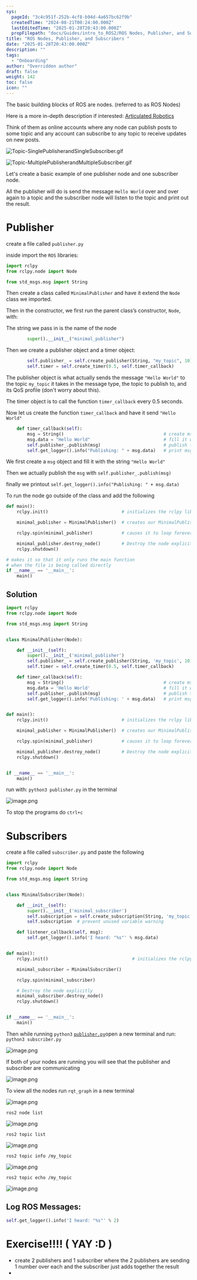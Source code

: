 ```yaml
---
sys:
  pageId: "3c4c951f-252b-4cf8-b94d-4a657bc62f9b"
  createdTime: "2024-08-21T00:24:00.000Z"
  lastEditedTime: "2025-01-28T20:43:00.000Z"
  propFilepath: "docs/Guides/intro_to_ROS2/ROS Nodes, Publisher, and Subscribers .md"
title: "ROS Nodes, Publisher, and Subscribers "
date: "2025-01-28T20:43:00.000Z"
description: ""
tags:
  - "Onboarding"
author: "Overridden author"
draft: false
weight: 142
toc: false
icon: ""
---
```


The basic building blocks of ROS are nodes. (referred to as ROS Nodes)

Here is a more in-depth description if interested: [Articulated Robotics](https://articulatedrobotics.xyz/tutorials/ready-for-ros/ros-overview#2-nodes)

Think of them as online accounts where any node can publish posts to some topic and any account can subscribe to any topic to receive updates on new posts.

![Topic-SinglePublisherandSingleSubscriber.gif](https://docs.ros.org/en/humble/_images/Topic-SinglePublisherandSingleSubscriber.gif)

![Topic-MultiplePublisherandMultipleSubscriber.gif](https://docs.ros.org/en/humble/_images/Topic-MultiplePublisherandMultipleSubscriber.gif)

Let's create a basic example of one publisher node and one subscriber node.

All the publisher will do is send the message `Hello World` over and over again to a topic and the subscriber node will listen to the topic and print out the result.

# Publisher

create a file called `publisher.py` 

inside import the `ROS` libraries:

```python
import rclpy
from rclpy.node import Node

from std_msgs.msg import String
```

Then create a class called `MinimalPublisher` and have it extend the `Node` class we imported.

Then in the constructor, we first run the parent class’s constructor, `Node`, with:

The string we pass in is the name of the node

```python
        super().__init__("minimal_publisher")
```

Then we create a publisher object and a timer object:

```python
        self.publisher_ = self.create_publisher(String, "my_topic", 10)
        self.timer = self.create_timer(0.5, self.timer_callback)
```

The publisher object is what actually sends the message `"Hello World"` to the topic `my_topic` it takes in the message type, the topic to publish to, and its QoS profile (don't worry about this).

The timer object is to call the function `timer_callback` every 0.5 seconds.

Now let us create the function `timer_callback` and have it send `"Hello World"`

```python
    def timer_callback(self):
        msg = String()                                      # create msg object
        msg.data = "Hello World"                            # fill it with data
        self.publisher_.publish(msg)                        # publish the message
        self.get_logger().info("Publishing: " + msg.data)   # print msg
```

We first create a `msg` object and fill it with the string `"Hello World"`

Then we actually publish the `msg` with `self.publisher_.publish(msg)`

finally we printout `self.get_logger().info("Publishing: " + msg.data)`

To run the node go outside of the class and add the following

```python
def main():
    rclpy.init()                            # initializes the rclpy library

    minimal_publisher = MinimalPublisher()  # creates our MinimalPublisher object

    rclpy.spin(minimal_publisher)           # causes it to loop forever

    minimal_publisher.destroy_node()        # Destroy the node explicitly
    rclpy.shutdown()

# makes it so that it only runs the main function
# when the file is being called directly
if __name__ == '__main__': 
    main()
```

## Solution

```python
import rclpy
from rclpy.node import Node

from std_msgs.msg import String


class MinimalPublisher(Node):

    def __init__(self):
        super().__init__('minimal_publisher')
        self.publisher_ = self.create_publisher(String, 'my_topic', 10)
        self.timer = self.create_timer(0.5, self.timer_callback)

    def timer_callback(self):
        msg = String()                                      # create msg object
        msg.data = 'Hello World'                            # fill it with data
        self.publisher_.publish(msg)                        # publish the message
        self.get_logger().info('Publishing: ' + msg.data)   # print msg


def main():
    rclpy.init()                            # initializes the rclpy library

    minimal_publisher = MinimalPublisher()  # creates our MinimalPublisher object

    rclpy.spin(minimal_publisher)           # causes it to loop forever

    minimal_publisher.destroy_node()        # Destroy the node explicitly
    rclpy.shutdown()


if __name__ == '__main__':
    main()
```

run with: `python3 publisher.py` in the terminal

![image.png](https://prod-files-secure.s3.us-west-2.amazonaws.com/d518164a-d88e-44d1-a4ee-3adb3bd8bce0/9214accb-ad5b-44f1-a31c-b3167c59138b/image.png?X-Amz-Algorithm=AWS4-HMAC-SHA256&X-Amz-Content-Sha256=UNSIGNED-PAYLOAD&X-Amz-Credential=ASIAZI2LB4663BMLCEWY%2F20250206%2Fus-west-2%2Fs3%2Faws4_request&X-Amz-Date=20250206T220744Z&X-Amz-Expires=3600&X-Amz-Security-Token=IQoJb3JpZ2luX2VjEE0aCXVzLXdlc3QtMiJHMEUCICYjUPIwAm1G1hP8ldEACez%2F%2FYHWdEYiKuTw1sdegL6kAiEAuFTab3pqevrPN3NhD1pRfvkFzKgEsWG6AjSxCKZ3uV8q%2FwMIZhAAGgw2Mzc0MjMxODM4MDUiDFC1zrgd3B0tvmnHbircAzj9v2lIjfFk1d4a9LxqClv%2BWY0%2Fv3%2FmQHvIWW%2BonnU%2BQq1yemI7YYK%2Fx7KQYZhSjI0LmItaLuhGAqHf8IPogkjfKFNkkpMuWV61e3XwwdR4XA09jX%2FsjISGRHqYZJ%2Bt%2FS0a1DbNyw2PuAXNtJe7J7Txyz66HXEo0kXyeuppWjs1EqAnFMIrouvR8tOq%2FV%2Bbt3378W2Qf%2BPE1LTr7pa1nsAwvmNurw1U87LsRjnGRPUc9aWIL9OVL%2FUQToBz%2BHK2Hr7vYmJGyhyNpChzJlgcksmaHBrW8A%2F%2FJRDbzjvCbEiWpyWbhOUu2SnrGDKo%2F1oltZQWG4TQWiEoDgdAOZ8anNt2z0T0Q%2FIHtLj0t4uNDkwp8E3QZUXXTvKvDWxPERVkixVDVv8owRq8N3n1l3uZs6R%2F4oHrR4LL%2B2I%2FdxX6Il%2Bf7uz4XGkRictqZonIwlRyv7KIzjm5WdzESXPcHkrNn3pKovMlG%2FVCSP0dxudy8W5bI3%2FphcaFlLIMMj97uU2Wz5jbngsxkK7Fb723ETWqWKlSbvpfkydQ5S%2FoQDCb%2B8gE4teaXhk%2BXOheqWQQuIh0zxgY3K1kOON%2FxiIaXEJj2zQoiATKTGqhzScO5JIQgXsFWgsFyOEXSk%2BtmtAaMIW5lL0GOqUB6b%2Bqaowom5quOjhsio7jWlBM4U9ztsnT5Bv68ZoVKL%2Fe%2FLLeGr8Lywa339sKY%2FPV62FvsbvLorS22crXEeGuwbMduc3DSQOsrTfVlq6Popxn%2Fbz1fdWe1lYh9GkkB%2BLSI3taCK125bB%2Bfbqsqv8GvZlAEMXwaxuK2mvBTzyR08PrJ6lXCG%2FqdjD4NGeXmis7jgS%2F8SxfEAe6Tl7e8YAGjXnSOHiB&X-Amz-Signature=bb6ac6699e46e72f60b83b2935538250049b2ba7aeef906b26c3d38abba84b0a&X-Amz-SignedHeaders=host&x-id=GetObject)

To stop the programs do `ctrl+c`

# Subscribers

create a file called `subscriber.py` and paste the following

```python
import rclpy
from rclpy.node import Node

from std_msgs.msg import String


class MinimalSubscriber(Node):

    def __init__(self):
        super().__init__('minimal_subscriber')
        self.subscription = self.create_subscription(String, 'my_topic', self.listener_callback, 10)
        self.subscription  # prevent unused variable warning

    def listener_callback(self, msg):
        self.get_logger().info('I heard: "%s"' % msg.data)


def main():
    rclpy.init()                                # initializes the rclpy library

    minimal_subscriber = MinimalSubscriber()

    rclpy.spin(minimal_subscriber)

    # Destroy the node explicitly
    minimal_subscriber.destroy_node()
    rclpy.shutdown()


if __name__ == '__main__':
    main()
```

Then while running `python3` [`publisher.py`](http://publisher.py/)open a new terminal and run: `python3 subscriber.py` 

![image.png](https://prod-files-secure.s3.us-west-2.amazonaws.com/d518164a-d88e-44d1-a4ee-3adb3bd8bce0/611fccf2-c738-4dbd-94e9-98f209092866/image.png?X-Amz-Algorithm=AWS4-HMAC-SHA256&X-Amz-Content-Sha256=UNSIGNED-PAYLOAD&X-Amz-Credential=ASIAZI2LB4663BMLCEWY%2F20250206%2Fus-west-2%2Fs3%2Faws4_request&X-Amz-Date=20250206T220744Z&X-Amz-Expires=3600&X-Amz-Security-Token=IQoJb3JpZ2luX2VjEE0aCXVzLXdlc3QtMiJHMEUCICYjUPIwAm1G1hP8ldEACez%2F%2FYHWdEYiKuTw1sdegL6kAiEAuFTab3pqevrPN3NhD1pRfvkFzKgEsWG6AjSxCKZ3uV8q%2FwMIZhAAGgw2Mzc0MjMxODM4MDUiDFC1zrgd3B0tvmnHbircAzj9v2lIjfFk1d4a9LxqClv%2BWY0%2Fv3%2FmQHvIWW%2BonnU%2BQq1yemI7YYK%2Fx7KQYZhSjI0LmItaLuhGAqHf8IPogkjfKFNkkpMuWV61e3XwwdR4XA09jX%2FsjISGRHqYZJ%2Bt%2FS0a1DbNyw2PuAXNtJe7J7Txyz66HXEo0kXyeuppWjs1EqAnFMIrouvR8tOq%2FV%2Bbt3378W2Qf%2BPE1LTr7pa1nsAwvmNurw1U87LsRjnGRPUc9aWIL9OVL%2FUQToBz%2BHK2Hr7vYmJGyhyNpChzJlgcksmaHBrW8A%2F%2FJRDbzjvCbEiWpyWbhOUu2SnrGDKo%2F1oltZQWG4TQWiEoDgdAOZ8anNt2z0T0Q%2FIHtLj0t4uNDkwp8E3QZUXXTvKvDWxPERVkixVDVv8owRq8N3n1l3uZs6R%2F4oHrR4LL%2B2I%2FdxX6Il%2Bf7uz4XGkRictqZonIwlRyv7KIzjm5WdzESXPcHkrNn3pKovMlG%2FVCSP0dxudy8W5bI3%2FphcaFlLIMMj97uU2Wz5jbngsxkK7Fb723ETWqWKlSbvpfkydQ5S%2FoQDCb%2B8gE4teaXhk%2BXOheqWQQuIh0zxgY3K1kOON%2FxiIaXEJj2zQoiATKTGqhzScO5JIQgXsFWgsFyOEXSk%2BtmtAaMIW5lL0GOqUB6b%2Bqaowom5quOjhsio7jWlBM4U9ztsnT5Bv68ZoVKL%2Fe%2FLLeGr8Lywa339sKY%2FPV62FvsbvLorS22crXEeGuwbMduc3DSQOsrTfVlq6Popxn%2Fbz1fdWe1lYh9GkkB%2BLSI3taCK125bB%2Bfbqsqv8GvZlAEMXwaxuK2mvBTzyR08PrJ6lXCG%2FqdjD4NGeXmis7jgS%2F8SxfEAe6Tl7e8YAGjXnSOHiB&X-Amz-Signature=af66ed8129fc6c6b8755763029afe0d8c6338b213951913d00c002ed163efda0&X-Amz-SignedHeaders=host&x-id=GetObject)

If both of your nodes are running you will see that the publisher and subscriber are communicating

![image.png](https://prod-files-secure.s3.us-west-2.amazonaws.com/d518164a-d88e-44d1-a4ee-3adb3bd8bce0/eea428b5-1cf0-43bb-a30b-81cbaf6c5c78/image.png?X-Amz-Algorithm=AWS4-HMAC-SHA256&X-Amz-Content-Sha256=UNSIGNED-PAYLOAD&X-Amz-Credential=ASIAZI2LB4663BMLCEWY%2F20250206%2Fus-west-2%2Fs3%2Faws4_request&X-Amz-Date=20250206T220744Z&X-Amz-Expires=3600&X-Amz-Security-Token=IQoJb3JpZ2luX2VjEE0aCXVzLXdlc3QtMiJHMEUCICYjUPIwAm1G1hP8ldEACez%2F%2FYHWdEYiKuTw1sdegL6kAiEAuFTab3pqevrPN3NhD1pRfvkFzKgEsWG6AjSxCKZ3uV8q%2FwMIZhAAGgw2Mzc0MjMxODM4MDUiDFC1zrgd3B0tvmnHbircAzj9v2lIjfFk1d4a9LxqClv%2BWY0%2Fv3%2FmQHvIWW%2BonnU%2BQq1yemI7YYK%2Fx7KQYZhSjI0LmItaLuhGAqHf8IPogkjfKFNkkpMuWV61e3XwwdR4XA09jX%2FsjISGRHqYZJ%2Bt%2FS0a1DbNyw2PuAXNtJe7J7Txyz66HXEo0kXyeuppWjs1EqAnFMIrouvR8tOq%2FV%2Bbt3378W2Qf%2BPE1LTr7pa1nsAwvmNurw1U87LsRjnGRPUc9aWIL9OVL%2FUQToBz%2BHK2Hr7vYmJGyhyNpChzJlgcksmaHBrW8A%2F%2FJRDbzjvCbEiWpyWbhOUu2SnrGDKo%2F1oltZQWG4TQWiEoDgdAOZ8anNt2z0T0Q%2FIHtLj0t4uNDkwp8E3QZUXXTvKvDWxPERVkixVDVv8owRq8N3n1l3uZs6R%2F4oHrR4LL%2B2I%2FdxX6Il%2Bf7uz4XGkRictqZonIwlRyv7KIzjm5WdzESXPcHkrNn3pKovMlG%2FVCSP0dxudy8W5bI3%2FphcaFlLIMMj97uU2Wz5jbngsxkK7Fb723ETWqWKlSbvpfkydQ5S%2FoQDCb%2B8gE4teaXhk%2BXOheqWQQuIh0zxgY3K1kOON%2FxiIaXEJj2zQoiATKTGqhzScO5JIQgXsFWgsFyOEXSk%2BtmtAaMIW5lL0GOqUB6b%2Bqaowom5quOjhsio7jWlBM4U9ztsnT5Bv68ZoVKL%2Fe%2FLLeGr8Lywa339sKY%2FPV62FvsbvLorS22crXEeGuwbMduc3DSQOsrTfVlq6Popxn%2Fbz1fdWe1lYh9GkkB%2BLSI3taCK125bB%2Bfbqsqv8GvZlAEMXwaxuK2mvBTzyR08PrJ6lXCG%2FqdjD4NGeXmis7jgS%2F8SxfEAe6Tl7e8YAGjXnSOHiB&X-Amz-Signature=204cac291540002553b9e8a0baba4fb68e60970f4369ea899fe41e872f15e8a4&X-Amz-SignedHeaders=host&x-id=GetObject)

To view all the nodes run `rqt_graph` in a new terminal

![image.png](https://prod-files-secure.s3.us-west-2.amazonaws.com/d518164a-d88e-44d1-a4ee-3adb3bd8bce0/1d98e964-4318-4d62-b5c4-8c8f78368598/image.png?X-Amz-Algorithm=AWS4-HMAC-SHA256&X-Amz-Content-Sha256=UNSIGNED-PAYLOAD&X-Amz-Credential=ASIAZI2LB4663BMLCEWY%2F20250206%2Fus-west-2%2Fs3%2Faws4_request&X-Amz-Date=20250206T220744Z&X-Amz-Expires=3600&X-Amz-Security-Token=IQoJb3JpZ2luX2VjEE0aCXVzLXdlc3QtMiJHMEUCICYjUPIwAm1G1hP8ldEACez%2F%2FYHWdEYiKuTw1sdegL6kAiEAuFTab3pqevrPN3NhD1pRfvkFzKgEsWG6AjSxCKZ3uV8q%2FwMIZhAAGgw2Mzc0MjMxODM4MDUiDFC1zrgd3B0tvmnHbircAzj9v2lIjfFk1d4a9LxqClv%2BWY0%2Fv3%2FmQHvIWW%2BonnU%2BQq1yemI7YYK%2Fx7KQYZhSjI0LmItaLuhGAqHf8IPogkjfKFNkkpMuWV61e3XwwdR4XA09jX%2FsjISGRHqYZJ%2Bt%2FS0a1DbNyw2PuAXNtJe7J7Txyz66HXEo0kXyeuppWjs1EqAnFMIrouvR8tOq%2FV%2Bbt3378W2Qf%2BPE1LTr7pa1nsAwvmNurw1U87LsRjnGRPUc9aWIL9OVL%2FUQToBz%2BHK2Hr7vYmJGyhyNpChzJlgcksmaHBrW8A%2F%2FJRDbzjvCbEiWpyWbhOUu2SnrGDKo%2F1oltZQWG4TQWiEoDgdAOZ8anNt2z0T0Q%2FIHtLj0t4uNDkwp8E3QZUXXTvKvDWxPERVkixVDVv8owRq8N3n1l3uZs6R%2F4oHrR4LL%2B2I%2FdxX6Il%2Bf7uz4XGkRictqZonIwlRyv7KIzjm5WdzESXPcHkrNn3pKovMlG%2FVCSP0dxudy8W5bI3%2FphcaFlLIMMj97uU2Wz5jbngsxkK7Fb723ETWqWKlSbvpfkydQ5S%2FoQDCb%2B8gE4teaXhk%2BXOheqWQQuIh0zxgY3K1kOON%2FxiIaXEJj2zQoiATKTGqhzScO5JIQgXsFWgsFyOEXSk%2BtmtAaMIW5lL0GOqUB6b%2Bqaowom5quOjhsio7jWlBM4U9ztsnT5Bv68ZoVKL%2Fe%2FLLeGr8Lywa339sKY%2FPV62FvsbvLorS22crXEeGuwbMduc3DSQOsrTfVlq6Popxn%2Fbz1fdWe1lYh9GkkB%2BLSI3taCK125bB%2Bfbqsqv8GvZlAEMXwaxuK2mvBTzyR08PrJ6lXCG%2FqdjD4NGeXmis7jgS%2F8SxfEAe6Tl7e8YAGjXnSOHiB&X-Amz-Signature=118f611888703985282c9e195f395acc1f6d8e4ab6138a87cfbdb935e4421a76&X-Amz-SignedHeaders=host&x-id=GetObject)

`ros2 node list`

![image.png](https://prod-files-secure.s3.us-west-2.amazonaws.com/d518164a-d88e-44d1-a4ee-3adb3bd8bce0/680ac8cf-e6d9-4164-9ece-5b9a6fccffee/image.png?X-Amz-Algorithm=AWS4-HMAC-SHA256&X-Amz-Content-Sha256=UNSIGNED-PAYLOAD&X-Amz-Credential=ASIAZI2LB4663BMLCEWY%2F20250206%2Fus-west-2%2Fs3%2Faws4_request&X-Amz-Date=20250206T220744Z&X-Amz-Expires=3600&X-Amz-Security-Token=IQoJb3JpZ2luX2VjEE0aCXVzLXdlc3QtMiJHMEUCICYjUPIwAm1G1hP8ldEACez%2F%2FYHWdEYiKuTw1sdegL6kAiEAuFTab3pqevrPN3NhD1pRfvkFzKgEsWG6AjSxCKZ3uV8q%2FwMIZhAAGgw2Mzc0MjMxODM4MDUiDFC1zrgd3B0tvmnHbircAzj9v2lIjfFk1d4a9LxqClv%2BWY0%2Fv3%2FmQHvIWW%2BonnU%2BQq1yemI7YYK%2Fx7KQYZhSjI0LmItaLuhGAqHf8IPogkjfKFNkkpMuWV61e3XwwdR4XA09jX%2FsjISGRHqYZJ%2Bt%2FS0a1DbNyw2PuAXNtJe7J7Txyz66HXEo0kXyeuppWjs1EqAnFMIrouvR8tOq%2FV%2Bbt3378W2Qf%2BPE1LTr7pa1nsAwvmNurw1U87LsRjnGRPUc9aWIL9OVL%2FUQToBz%2BHK2Hr7vYmJGyhyNpChzJlgcksmaHBrW8A%2F%2FJRDbzjvCbEiWpyWbhOUu2SnrGDKo%2F1oltZQWG4TQWiEoDgdAOZ8anNt2z0T0Q%2FIHtLj0t4uNDkwp8E3QZUXXTvKvDWxPERVkixVDVv8owRq8N3n1l3uZs6R%2F4oHrR4LL%2B2I%2FdxX6Il%2Bf7uz4XGkRictqZonIwlRyv7KIzjm5WdzESXPcHkrNn3pKovMlG%2FVCSP0dxudy8W5bI3%2FphcaFlLIMMj97uU2Wz5jbngsxkK7Fb723ETWqWKlSbvpfkydQ5S%2FoQDCb%2B8gE4teaXhk%2BXOheqWQQuIh0zxgY3K1kOON%2FxiIaXEJj2zQoiATKTGqhzScO5JIQgXsFWgsFyOEXSk%2BtmtAaMIW5lL0GOqUB6b%2Bqaowom5quOjhsio7jWlBM4U9ztsnT5Bv68ZoVKL%2Fe%2FLLeGr8Lywa339sKY%2FPV62FvsbvLorS22crXEeGuwbMduc3DSQOsrTfVlq6Popxn%2Fbz1fdWe1lYh9GkkB%2BLSI3taCK125bB%2Bfbqsqv8GvZlAEMXwaxuK2mvBTzyR08PrJ6lXCG%2FqdjD4NGeXmis7jgS%2F8SxfEAe6Tl7e8YAGjXnSOHiB&X-Amz-Signature=5f8068d69ff5978b18cee151f022ff8cf1b448a3e6610ab4de3baf932881cc02&X-Amz-SignedHeaders=host&x-id=GetObject)

`ros2 topic list`

![image.png](https://prod-files-secure.s3.us-west-2.amazonaws.com/d518164a-d88e-44d1-a4ee-3adb3bd8bce0/eee2ebe1-27ef-4a4a-96fb-2ca54126fb29/image.png?X-Amz-Algorithm=AWS4-HMAC-SHA256&X-Amz-Content-Sha256=UNSIGNED-PAYLOAD&X-Amz-Credential=ASIAZI2LB4663BMLCEWY%2F20250206%2Fus-west-2%2Fs3%2Faws4_request&X-Amz-Date=20250206T220744Z&X-Amz-Expires=3600&X-Amz-Security-Token=IQoJb3JpZ2luX2VjEE0aCXVzLXdlc3QtMiJHMEUCICYjUPIwAm1G1hP8ldEACez%2F%2FYHWdEYiKuTw1sdegL6kAiEAuFTab3pqevrPN3NhD1pRfvkFzKgEsWG6AjSxCKZ3uV8q%2FwMIZhAAGgw2Mzc0MjMxODM4MDUiDFC1zrgd3B0tvmnHbircAzj9v2lIjfFk1d4a9LxqClv%2BWY0%2Fv3%2FmQHvIWW%2BonnU%2BQq1yemI7YYK%2Fx7KQYZhSjI0LmItaLuhGAqHf8IPogkjfKFNkkpMuWV61e3XwwdR4XA09jX%2FsjISGRHqYZJ%2Bt%2FS0a1DbNyw2PuAXNtJe7J7Txyz66HXEo0kXyeuppWjs1EqAnFMIrouvR8tOq%2FV%2Bbt3378W2Qf%2BPE1LTr7pa1nsAwvmNurw1U87LsRjnGRPUc9aWIL9OVL%2FUQToBz%2BHK2Hr7vYmJGyhyNpChzJlgcksmaHBrW8A%2F%2FJRDbzjvCbEiWpyWbhOUu2SnrGDKo%2F1oltZQWG4TQWiEoDgdAOZ8anNt2z0T0Q%2FIHtLj0t4uNDkwp8E3QZUXXTvKvDWxPERVkixVDVv8owRq8N3n1l3uZs6R%2F4oHrR4LL%2B2I%2FdxX6Il%2Bf7uz4XGkRictqZonIwlRyv7KIzjm5WdzESXPcHkrNn3pKovMlG%2FVCSP0dxudy8W5bI3%2FphcaFlLIMMj97uU2Wz5jbngsxkK7Fb723ETWqWKlSbvpfkydQ5S%2FoQDCb%2B8gE4teaXhk%2BXOheqWQQuIh0zxgY3K1kOON%2FxiIaXEJj2zQoiATKTGqhzScO5JIQgXsFWgsFyOEXSk%2BtmtAaMIW5lL0GOqUB6b%2Bqaowom5quOjhsio7jWlBM4U9ztsnT5Bv68ZoVKL%2Fe%2FLLeGr8Lywa339sKY%2FPV62FvsbvLorS22crXEeGuwbMduc3DSQOsrTfVlq6Popxn%2Fbz1fdWe1lYh9GkkB%2BLSI3taCK125bB%2Bfbqsqv8GvZlAEMXwaxuK2mvBTzyR08PrJ6lXCG%2FqdjD4NGeXmis7jgS%2F8SxfEAe6Tl7e8YAGjXnSOHiB&X-Amz-Signature=89f0b73d304a2af18f63de9fc11822cfe1a9d1c77cad5ec5bbebe3defee11e44&X-Amz-SignedHeaders=host&x-id=GetObject)

`ros2 topic info /my_topic`

![image.png](https://prod-files-secure.s3.us-west-2.amazonaws.com/d518164a-d88e-44d1-a4ee-3adb3bd8bce0/6288ef12-cb9e-406f-b9eb-65feed3a9011/image.png?X-Amz-Algorithm=AWS4-HMAC-SHA256&X-Amz-Content-Sha256=UNSIGNED-PAYLOAD&X-Amz-Credential=ASIAZI2LB4663BMLCEWY%2F20250206%2Fus-west-2%2Fs3%2Faws4_request&X-Amz-Date=20250206T220744Z&X-Amz-Expires=3600&X-Amz-Security-Token=IQoJb3JpZ2luX2VjEE0aCXVzLXdlc3QtMiJHMEUCICYjUPIwAm1G1hP8ldEACez%2F%2FYHWdEYiKuTw1sdegL6kAiEAuFTab3pqevrPN3NhD1pRfvkFzKgEsWG6AjSxCKZ3uV8q%2FwMIZhAAGgw2Mzc0MjMxODM4MDUiDFC1zrgd3B0tvmnHbircAzj9v2lIjfFk1d4a9LxqClv%2BWY0%2Fv3%2FmQHvIWW%2BonnU%2BQq1yemI7YYK%2Fx7KQYZhSjI0LmItaLuhGAqHf8IPogkjfKFNkkpMuWV61e3XwwdR4XA09jX%2FsjISGRHqYZJ%2Bt%2FS0a1DbNyw2PuAXNtJe7J7Txyz66HXEo0kXyeuppWjs1EqAnFMIrouvR8tOq%2FV%2Bbt3378W2Qf%2BPE1LTr7pa1nsAwvmNurw1U87LsRjnGRPUc9aWIL9OVL%2FUQToBz%2BHK2Hr7vYmJGyhyNpChzJlgcksmaHBrW8A%2F%2FJRDbzjvCbEiWpyWbhOUu2SnrGDKo%2F1oltZQWG4TQWiEoDgdAOZ8anNt2z0T0Q%2FIHtLj0t4uNDkwp8E3QZUXXTvKvDWxPERVkixVDVv8owRq8N3n1l3uZs6R%2F4oHrR4LL%2B2I%2FdxX6Il%2Bf7uz4XGkRictqZonIwlRyv7KIzjm5WdzESXPcHkrNn3pKovMlG%2FVCSP0dxudy8W5bI3%2FphcaFlLIMMj97uU2Wz5jbngsxkK7Fb723ETWqWKlSbvpfkydQ5S%2FoQDCb%2B8gE4teaXhk%2BXOheqWQQuIh0zxgY3K1kOON%2FxiIaXEJj2zQoiATKTGqhzScO5JIQgXsFWgsFyOEXSk%2BtmtAaMIW5lL0GOqUB6b%2Bqaowom5quOjhsio7jWlBM4U9ztsnT5Bv68ZoVKL%2Fe%2FLLeGr8Lywa339sKY%2FPV62FvsbvLorS22crXEeGuwbMduc3DSQOsrTfVlq6Popxn%2Fbz1fdWe1lYh9GkkB%2BLSI3taCK125bB%2Bfbqsqv8GvZlAEMXwaxuK2mvBTzyR08PrJ6lXCG%2FqdjD4NGeXmis7jgS%2F8SxfEAe6Tl7e8YAGjXnSOHiB&X-Amz-Signature=3c4d164a1b134aed29a6f2ccc75ba9eef7871bd447415b9351979f3e60b1f373&X-Amz-SignedHeaders=host&x-id=GetObject)

`ros2 topic echo /my_topic`

![image.png](https://prod-files-secure.s3.us-west-2.amazonaws.com/d518164a-d88e-44d1-a4ee-3adb3bd8bce0/0a6fcb4d-422d-4a6c-a803-749ef4adf2c6/image.png?X-Amz-Algorithm=AWS4-HMAC-SHA256&X-Amz-Content-Sha256=UNSIGNED-PAYLOAD&X-Amz-Credential=ASIAZI2LB4663BMLCEWY%2F20250206%2Fus-west-2%2Fs3%2Faws4_request&X-Amz-Date=20250206T220744Z&X-Amz-Expires=3600&X-Amz-Security-Token=IQoJb3JpZ2luX2VjEE0aCXVzLXdlc3QtMiJHMEUCICYjUPIwAm1G1hP8ldEACez%2F%2FYHWdEYiKuTw1sdegL6kAiEAuFTab3pqevrPN3NhD1pRfvkFzKgEsWG6AjSxCKZ3uV8q%2FwMIZhAAGgw2Mzc0MjMxODM4MDUiDFC1zrgd3B0tvmnHbircAzj9v2lIjfFk1d4a9LxqClv%2BWY0%2Fv3%2FmQHvIWW%2BonnU%2BQq1yemI7YYK%2Fx7KQYZhSjI0LmItaLuhGAqHf8IPogkjfKFNkkpMuWV61e3XwwdR4XA09jX%2FsjISGRHqYZJ%2Bt%2FS0a1DbNyw2PuAXNtJe7J7Txyz66HXEo0kXyeuppWjs1EqAnFMIrouvR8tOq%2FV%2Bbt3378W2Qf%2BPE1LTr7pa1nsAwvmNurw1U87LsRjnGRPUc9aWIL9OVL%2FUQToBz%2BHK2Hr7vYmJGyhyNpChzJlgcksmaHBrW8A%2F%2FJRDbzjvCbEiWpyWbhOUu2SnrGDKo%2F1oltZQWG4TQWiEoDgdAOZ8anNt2z0T0Q%2FIHtLj0t4uNDkwp8E3QZUXXTvKvDWxPERVkixVDVv8owRq8N3n1l3uZs6R%2F4oHrR4LL%2B2I%2FdxX6Il%2Bf7uz4XGkRictqZonIwlRyv7KIzjm5WdzESXPcHkrNn3pKovMlG%2FVCSP0dxudy8W5bI3%2FphcaFlLIMMj97uU2Wz5jbngsxkK7Fb723ETWqWKlSbvpfkydQ5S%2FoQDCb%2B8gE4teaXhk%2BXOheqWQQuIh0zxgY3K1kOON%2FxiIaXEJj2zQoiATKTGqhzScO5JIQgXsFWgsFyOEXSk%2BtmtAaMIW5lL0GOqUB6b%2Bqaowom5quOjhsio7jWlBM4U9ztsnT5Bv68ZoVKL%2Fe%2FLLeGr8Lywa339sKY%2FPV62FvsbvLorS22crXEeGuwbMduc3DSQOsrTfVlq6Popxn%2Fbz1fdWe1lYh9GkkB%2BLSI3taCK125bB%2Bfbqsqv8GvZlAEMXwaxuK2mvBTzyR08PrJ6lXCG%2FqdjD4NGeXmis7jgS%2F8SxfEAe6Tl7e8YAGjXnSOHiB&X-Amz-Signature=34dcbeda1b70b8d832857da17b1d8396656da488e056b9a8af9e5deb63cc2327&X-Amz-SignedHeaders=host&x-id=GetObject)

## Log ROS Messages:

```python
self.get_logger().info('I heard: "%s"' % 2)
```

# Exercise!!!! ( YAY :D )

- create 2 publishers and 1 subscriber where the 2 publishers are sending 1 number over each and the subscriber just adds together the result
- 
